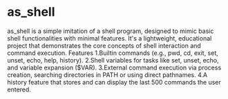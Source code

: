 # as_shell

as_shell is a simple imitation of a shell program, designed to mimic basic shell functionalities with minimal features. 
It's a lightweight, educational project that demonstrates the core concepts of shell interaction and command execution.
Features
1.Builtin commands (e.g., pwd, cd, exit, set, unset, echo, help, history).
2.Shell variables for tasks like set, unset, echo, and variable expansion ($VAR).
3.External command execution via process creation, searching directories in PATH or using direct pathnames.
4.A history feature that stores and can display the last 500 commands the user entered.
